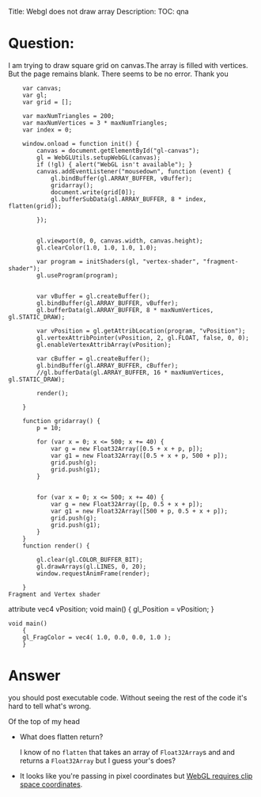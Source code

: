 Title: Webgl does not draw array
Description:
TOC: qna

# Question:

I am trying to draw square grid on canvas.The array is filled with vertices. But the page remains blank. There seems to be no error. Thank you

        var canvas;
        var gl;
        var grid = [];
        
        var maxNumTriangles = 200;
        var maxNumVertices = 3 * maxNumTriangles;
        var index = 0;
        
        window.onload = function init() {
            canvas = document.getElementById("gl-canvas");
            gl = WebGLUtils.setupWebGL(canvas);
            if (!gl) { alert("WebGL isn't available"); }
            canvas.addEventListener("mousedown", function (event) {
                gl.bindBuffer(gl.ARRAY_BUFFER, vBuffer);
                gridarray();
                document.write(grid[0]);
                gl.bufferSubData(gl.ARRAY_BUFFER, 8 * index, flatten(grid));
               
            });
        
        
            gl.viewport(0, 0, canvas.width, canvas.height);
            gl.clearColor(1.0, 1.0, 1.0, 1.0);
        
            var program = initShaders(gl, "vertex-shader", "fragment-shader");
            gl.useProgram(program);
        
        
            var vBuffer = gl.createBuffer();
            gl.bindBuffer(gl.ARRAY_BUFFER, vBuffer);
            gl.bufferData(gl.ARRAY_BUFFER, 8 * maxNumVertices, gl.STATIC_DRAW);
        
            var vPosition = gl.getAttribLocation(program, "vPosition");
            gl.vertexAttribPointer(vPosition, 2, gl.FLOAT, false, 0, 0);
            gl.enableVertexAttribArray(vPosition);
        
            var cBuffer = gl.createBuffer();
            gl.bindBuffer(gl.ARRAY_BUFFER, cBuffer);
            //gl.bufferData(gl.ARRAY_BUFFER, 16 * maxNumVertices, gl.STATIC_DRAW);
        
            render();
        
        }
        
        function gridarray() {
            p = 10;
            
            for (var x = 0; x <= 500; x += 40) {
                var g = new Float32Array([0.5 + x + p, p]);
                var g1 = new Float32Array([0.5 + x + p, 500 + p]);
                grid.push(g);
                grid.push(g1);
            }
        
        
            for (var x = 0; x <= 500; x += 40) {
                var g = new Float32Array([p, 0.5 + x + p]);
                var g1 = new Float32Array([500 + p, 0.5 + x + p]);
                grid.push(g);
                grid.push(g1);
            }
        }
        function render() {
        
            gl.clear(gl.COLOR_BUFFER_BIT);
            gl.drawArrays(gl.LINES, 0, 20);
            window.requestAnimFrame(render);
        
        }
    Fragment and Vertex shader
    
attribute vec4 vPosition;
        void
        main()
        {
        gl_Position = vPosition;
        }
    </script>
 
    
    void main()
        {
        gl_FragColor = vec4( 1.0, 0.0, 0.0, 1.0 );
        }



# Answer

you should post executable code. Without seeing the rest of the code it's hard to tell what's wrong. 

Of the top of my head

*   What does flatten return?

    I know of no `flatten` that takes an array of `Float32Array`s and 
    and returns a `Float32Array` but I guess your's does?

*   It looks like you're passing in pixel coordinates but 
    [WebGL requires clip space coordinates](https://webglfundamentals.org/webgl/lessons/webgl-fundamentals.html).
    

